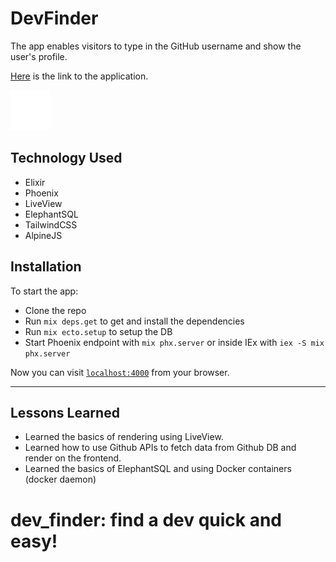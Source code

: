 # DevFinder

The app enables visitors to type in the GitHub username and show the user's profile.

[Here](https://devfinder.fly.dev/) is the link to the application.

![Dev svg](https://github.com/rowah/dev_finder/blob/main/priv/static/favicon.ico)

## Technology Used

- Elixir
- Phoenix
- LiveView
- ElephantSQL
- TailwindCSS
- AlpineJS

## Installation

To start the app:

- Clone the repo
- Run `mix deps.get` to get and install the dependencies
- Run `mix ecto.setup` to setup the DB
- Start Phoenix endpoint with `mix phx.server` or inside IEx with `iex -S mix phx.server`

Now you can visit [`localhost:4000`](http://localhost:4000) from your browser.

<!-- Ready to run in production? Please [check our deployment guides](https://hexdocs.pm/phoenix/deployment.html). -->

---

## Lessons Learned

- Learned the basics of rendering using LiveView.
- Learned how to use Github APIs to fetch data from Github DB and render on the frontend.
- Learned the basics of ElephantSQL and using Docker containers (docker daemon)

<!--

## Learn more

- Official website: https://www.phoenixframework.org/
- Guides: https://hexdocs.pm/phoenix/overview.html
- Docs: https://hexdocs.pm/phoenix
- Forum: https://elixirforum.com/c/phoenix-forum
- Source: https://github.com/phoenixframework/phoenix -->

# dev_finder: find a dev quick and easy!
